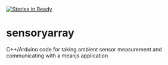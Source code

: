 [![Stories in Ready](https://badge.waffle.io/ClintonLang/sensoryarray.png?label=ready&title=Ready)](https://waffle.io/ClintonLang/sensoryarray)
# sensoryarray
C++/Arduino code for taking ambient sensor measurement and communicating with a meanjs application
